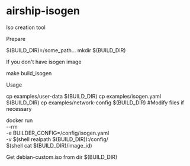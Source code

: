 # airship-isogen
Iso creation tool

Prepare

$(BUILD_DIR)=/some_path...
mkdir $(BUILD_DIR)

If you don't have isogen image

make build_isogen


Usage

cp examples/user-data $(BUILD_DIR)
cp examples/isogen.yaml $(BUILD_DIR)
cp examples/network-config $(BUILD_DIR)
#Modify files if necessary

docker run \
    --rm  \
    -e BUILDER_CONFIG=/config/isogen.yaml \
    -v $(shell realpath $(BUILD_DIR)):/config/ \
    $(shell cat $(BUILD_DIR)/image_id)

Get debian-custom.iso from dir $(BUILD_DIR)
